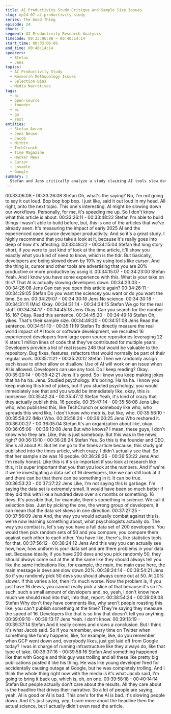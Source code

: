 ```yaml
---
title: AI Productivity Study Critique and Sample Size Issues
slug: ep24-07-ai-productivity-study
series: The Good Thing
episode: 24
chunk: 7
segment: AI Productivity Research Analysis
timecode: 00:33:06:08 – 00:40:14:14
start_time: 00:33:06:08
end_time: 00:40:14:14
speakers:
  - Stefan
  - Jens
topics:
  - AI Productivity Study
  - Research Methodology Issues
  - Selection Bias
  - Media Narratives
tags:
  - ai
  - open-source
  - founder
  - ai
  - go
  - rest
entities:
  - Stefan Avram
  - Jens Neuse
  - Jacob
  - Nithin
  - TechCrunch
  - Time Magazine
  - Hacker News
  - Cursor
  - Lovable
  - Google
summary: |
  Stefan and Jens critically analyze a study claiming AI tools slow developers by 19%, focusing on the problematically small sample size of 16 developers. Jens applies his psychology background to explain selection bias, proper statistical validation, and peer review standards. They critique media outlets for prioritizing clickbait headlines over scientific rigor.
---
```


00:33:06:08 - 00:33:26:08
Stefan
Oh, what's the saying? No, I'm not going to say it out loud. Bop bop bop bop. I just like, said it
out loud in my head. All right, onto the next topic. This one's interesting. AI might be slowing
down our workflows. Personally, for me, it's speeding me up. So I don't know what this article is
about.
00:33:26:11 - 00:33:48:22
Stefan
I'm able to build things I wasn't able to build before, but, this is one of the articles that we've
already seen. It's measuring the impact of early 2025 AI and the experienced open source
developer productivity. And so it's a great study. I highly recommend that you take a look at it,
because it's really goes into deep of how it's affecting.
00:33:48:22 - 00:34:15:04
Stefan
But long story short, if you were to just kind of look at the time article, it'll show you exactly what
you kind of need to know, which is the tldr. But basically, developers are being slowed down by
19% by using tools like cursor. And the thing is, cursor and other tools are advertising that you
are 20% productive or more productive by using it.
00:34:15:07 - 00:34:23:00
Stefan
Yeah. And I know you have some experience with this. What is your take on this? That AI is
actually slowing developers down.
00:34:23:03 - 00:34:26:08
Jens
Can can you open this article again?
00:34:26:11 - 00:34:29:05
Stefan
Do you want the sciencey you want or do you want the time. So on.
00:34:29:07 - 00:34:30:16
Jens
No science.
00:34:30:18 - 00:34:31:11
(Mix)
Okay.
00:34:31:14 - 00:34:34:15
Stefan
We go for the real stuff.
00:34:34:17 - 00:34:45:18
Jens
Okay. Can you search for the number 16. 16? Okay. Read this sentence.
00:34:45:20 - 00:34:49:18
Stefan
Oh, yikes. That's their sample size.
00:34:49:20 - 00:34:51:08
Jens
Read the sentence.
00:34:51:10 - 00:35:11:19
Stefan
To directly measure the real world impact of AI tools or software development, we recruited 16
experienced developers from large open source repositories leveraging 22 K stars 1 million
lines of code that they've contributed for multiple years. Developers provide a list of real issues
246 that would be valuable to the repository. Bug fixes, features, refactors that would normally
be part of their regular work.
00:35:11:21 - 00:35:20:12
Stefan
Then we randomly assign each issue to either allow or disallow. Use of AI will work on an issue
when AI is allowed. Developers can use any tool. Do I keep reading? Okay.
00:35:20:14 - 00:35:42:21
Jens
It's good. So I know you keep making jokes that ha ha ha. Jens. Studied psychology. It's boring.
Ha ha ha. I know you keep making this kind of jokes, but if you studied psychology, you would
immediately see that and you would be immediately like, okay, this is nonsense.
00:35:42:24 - 00:35:47:12
Stefan
Yeah, it's kind of crazy that they actually publish this. 16 people.
00:35:47:14 - 00:35:58:08
Jens
Like who, who published this, like TechCrunch or somebody like who, who spreads this word
like, I don't know who metr is, but like, who.
00:35:58:10 - 00:35:58:22
(Mix)
Who.
00:35:58:24 - 00:36:00:25
Jens
Who reshared it.
00:36:00:27 - 00:36:05:04
Stefan
It's an organization about like, okay.
00:36:05:06 - 00:36:13:08
Jens
But who knows? I mean, these guys, I don't know who they are. Like, this is just somebody. But
this was in the news, right?
00:36:13:10 - 00:36:28:24
Stefan
Yes. So this is the founder and CEO. She's all about AI. But let me go to the times article
because, this study got published into the times article, which crazy. I didn't actually see that. So
that her sample size was 16 people.
00:36:28:26 - 00:36:53:22
Jens
And I'm really honest. Like this is it's so important if you look at research like this, it is super
important that you that you look at the numbers. And if we're if we're investigating a data set of
16 developers, like we can still look at it and there can be that there can be something in it. It
can be true.
00:36:53:23 - 00:37:27:22
Jens
Like, I'm not saying this is garbage. I'm saying the data set is extremely small. It would have
been so much better if they did this with like a hundred devs over six months or something. 16
devs. It's possible that, for example, there's something in science. We call it selection bias. Just
by picking the one, the wrong group of developers, it can mean that the data set skews in one
direction.
00:37:27:25 - 00:37:56:09
Jens
And, the way you would actually combat against this is, we're now learning something about,
what psychologists actually do. The way you combat is, let's say you have a full data set of 200
developers. You would then pick random sets of 50 and you compare, you compare them
against each other to each other. You have like, there's, like statistics tools for that.
00:37:56:12 - 00:38:24:12
Jens
And this way you can actually see how, how, how uniform is your data set and are there
problems in your data set. Because ideally, if you have 200 devs and you pick randomly 50,
they should always come out at the at the same like they should always tell you like the same
indications like, for example, the main, the main case here, the main message is devs are slow
down 20%.
00:38:24:14 - 00:38:54:21
Jens
So if you randomly pick 50 devs you should always come out at 50. At 20% slower. If this varies
a lot, then it's much worse. Now the problem is, if you just have 16 devvs, you cannot really pick
a slice of that because it's so it's such, such a small amount of developers and, so, yeah, I don't
know how much we should read into that, into that, report.
00:38:54:24 - 00:39:09:08
Stefan
Why don't they have comments like, why aren't people roasting this like, you can't publish
something at the time? They're saying they measure the speed of 16. Developers like that is so
tiny that doesn't tell you anything.
00:39:09:10 - 00:39:13:17
Jens
Yeah. I don't know.
00:39:13:19 - 00:39:37:14
Stefan
And it really comes and draws a conclusion. But I think it's what Jacob said. So if you
remember, every time on Twitter when something like funny happens, like, for example, like, do
you remember when GCP went down and, everybody likes, just got laid off from Google today?
I was in charge of running infrastructure like they always do, like that type of take.
00:39:37:16 - 00:39:58:16
Stefan
And something happened like that with Google and this guy was trolling and all these like pretty
big publications posted it like his thing. He was like young developer fired for accidentally
causing outage at Google, but he was completely trolling. And I think the whole thing right now
with the media is it's what Jacob said, I'm going to bring it back up, which is, oh, on one.
00:39:58:18 - 00:40:14:14
Stefan
But people actually don't care about the results. All they care about is the headline that drives
their narrative. So a lot of people are saying, yeah, AI is good or AI is bad. This one's for the AI
is bad. It's slowing people down. And it's just saying, yep, I care more about the headline then
the actual science, but I actually didn't even read the article.
